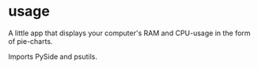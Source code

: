 # usage

A little app that displays your computer's RAM and CPU-usage in the form of pie-charts.

Imports PySide and psutils.
